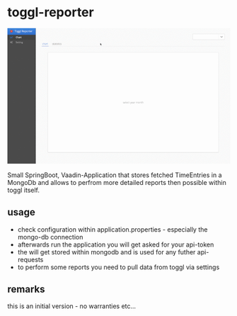 # toggl-reporter

![screenshot](assets/screencast.gif)

Small SpringBoot, Vaadin-Application that stores fetched TimeEntries in a MongoDb and allows to perfrom more detailed reports then possible within toggl itself.

## usage

 * check configuration within application.properties - especially the mongo-db connection
 * afterwards run the application you will get asked for your api-token
 * the will get stored within mongodb and is used for any futher api-requests
 * to perform some reports you need to pull data from toggl via settings
 
## remarks

this is an initial version - no warranties etc...